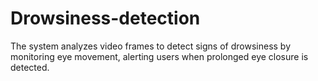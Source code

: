 # Drowsiness-detection
The system analyzes video frames to detect signs of drowsiness by monitoring eye movement, alerting users when prolonged eye closure is detected. 
